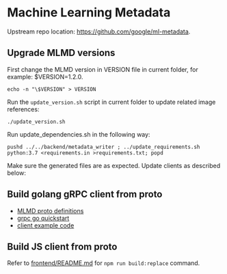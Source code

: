 # Machine Learning Metadata

Upstream repo location: <https://github.com/google/ml-metadata>.

## Upgrade MLMD versions

First change the MLMD version in VERSION file in current folder, for example: $VERSION=1.2.0.

```
echo -n "\$VERSION" > VERSION
```

Run the `update_version.sh` script in current folder to update related image references:

```
./update_version.sh
```

Run update_dependencies.sh in the following way:

```
pushd ../../backend/metadata_writer ; ../update_requirements.sh python:3.7 <requirements.in >requirements.txt; popd
```

Make sure the generated files are as expected. Update clients as described below:

## Build golang gRPC client from proto

* [MLMD proto definitions](https://github.com/google/ml-metadata/tree/master/ml_metadata/proto)
* [grpc go quickstart](https://grpc.io/docs/languages/go/quickstart/)
* [client example code](https://github.com/grpc/grpc-go/blob/master/examples/helloworld/greeter_client/main.go)


## Build JS client from proto

Refer to [frontend/README.md](frontend/README.md) for `npm run build:replace` command. 
